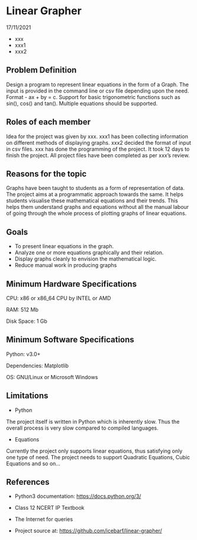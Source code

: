 
# Linear Grapher

17/11/2021

- xxx
- xxx1
- xxx2

## Problem Definition

Design a program to represent linear equations in the form of a Graph. The input is provided in the command line or csv file depending upon the need. Format - ax + by = c. Support for basic trigonometric functions such as sin(), cos() and tan(). Multiple equations should be supported.

## Roles of each member

Idea for the project was given by xxx. xxx1 has been collecting information on different methods of displaying graphs. xxx2 decided the format of input in csv files. xxx has done the programming of the project. It took 12 days to finish the project. All project files have been completed as per xxx’s review.

## Reasons for the topic

Graphs have been taught to students as a form of representation of data. The project aims at a programmatic approach towards the same. It helps students visualise these mathematical equations and their trends. This helps them understand graphs and equations without all the manual labour of going through the whole process of plotting graphs of linear equations.

## Goals

- To present linear equations in the graph.
- Analyze one or more equations graphically and their relation.
- Display graphs cleanly to envision the mathematical logic.
- Reduce manual work in producing graphs

## Minimum Hardware Specifications

CPU: x86 or x86_64 CPU by INTEL or AMD

RAM: 512 Mb

Disk Space: 1 Gb

## Minimum Software Specifications

Python: v3.0+

Dependencies: Matplotlib

OS: GNU/Linux or Microsoft Windows

## Limitations
- Python

The project itself is written in Python which is inherently slow. Thus the overall process is very slow compared to compiled languages.

- Equations

Currently the project only supports linear equations, thus satisfying only one type of need. The project needs to support Quadratic Equations, Cubic Equations and so on…

## References

- Python3 documentation: https://docs.python.org/3/

- Class 12 NCERT IP Textbook

- The Internet for queries

- Project source at: https://github.com/icebarf/linear-grapher/
